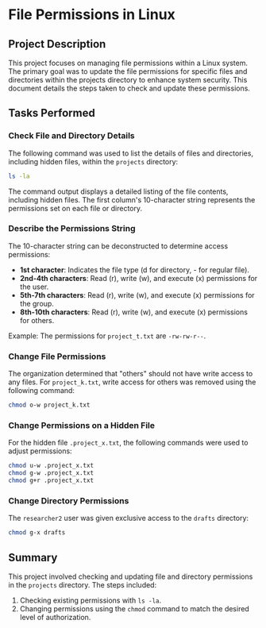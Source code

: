 # File Permissions in Linux

## Project Description

This project focuses on managing file permissions within a Linux system. The primary goal was to update the file permissions for specific files and directories within the projects directory to enhance system security. This document details the steps taken to check and update these permissions.

## Tasks Performed

### Check File and Directory Details

The following command was used to list the details of files and directories, including hidden files, within the `projects` directory:

```bash
ls -la
```

The command output displays a detailed listing of the file contents, including hidden files. The first column's 10-character string represents the permissions set on each file or directory.

### Describe the Permissions String

The 10-character string can be deconstructed to determine access permissions:

- **1st character**: Indicates the file type (d for directory, - for regular file).
- **2nd-4th characters**: Read (r), write (w), and execute (x) permissions for the user.
- **5th-7th characters**: Read (r), write (w), and execute (x) permissions for the group.
- **8th-10th characters**: Read (r), write (w), and execute (x) permissions for others.

Example: The permissions for `project_t.txt` are `-rw-rw-r--`.

### Change File Permissions

The organization determined that "others" should not have write access to any files. For `project_k.txt`, write access for others was removed using the following command:

```bash
chmod o-w project_k.txt
```

### Change Permissions on a Hidden File

For the hidden file `.project_x.txt`, the following commands were used to adjust permissions:

```bash
chmod u-w .project_x.txt
chmod g-w .project_x.txt
chmod g+r .project_x.txt
```

### Change Directory Permissions

The `researcher2` user was given exclusive access to the `drafts` directory:

```bash
chmod g-x drafts
```

## Summary

This project involved checking and updating file and directory permissions in the `projects` directory. The steps included:

1. Checking existing permissions with `ls -la`.
2. Changing permissions using the `chmod` command to match the desired level of authorization.
